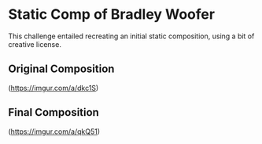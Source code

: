 # Static Comp of Bradley Woofer
This challenge entailed recreating an initial static composition, using a bit of creative license. 

## Original Composition
(https://imgur.com/a/dkc1S)

## Final Composition
(https://imgur.com/a/qkQ51)

